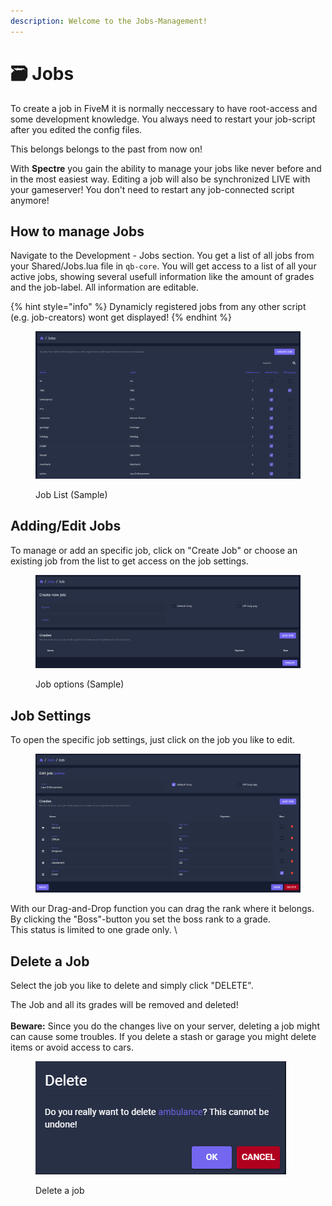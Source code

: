 ```yaml
---
description: Welcome to the Jobs-Management!
---
```


# 🗃 Jobs

To create a job in FiveM it is normally neccessary to have root-access and some development knowledge. You always need to restart your job-script after you edited the config files.

This belongs belongs to the past from now on!

With **Spectre** you gain the ability to manage your jobs like never before and in the most easiest way. Editing a job will also be synchronized LIVE with your gameserver! You don't need to restart any job-connected script anymore!

## How to manage Jobs

Navigate to the Development - Jobs section. You get a list of all jobs from your Shared/Jobs.lua file in `qb-core`. You will get access to a list of all your active jobs, showing several usefull information like the amount of grades and the job-label. All information are editable.&#x20;

{% hint style="info" %}
Dynamicly registered jobs from any other script (e.g. job-creators) wont get displayed!
{% endhint %}

<figure><img src="../.gitbook/assets/jobs.PNG" alt=""><figcaption><p>Job List (Sample)</p></figcaption></figure>

## Adding/Edit Jobs

To manage or add an specific job, click on "Create Job" or choose an existing job from the list to get access on the job settings.&#x20;

<figure><img src="../.gitbook/assets/createjob.PNG" alt=""><figcaption><p>Job options (Sample)</p></figcaption></figure>

## Job Settings

To open the specific job settings, just click on the job you like to edit.

<figure><img src="../.gitbook/assets/managejobs.PNG" alt=""><figcaption></figcaption></figure>

With our Drag-and-Drop function you can drag the rank where it belongs. \
By clicking the "Boss"-button you set the boss rank to a grade. \
This status is limited to one grade only. \


## Delete a Job

Select the job you like to delete and simply click "DELETE".

The Job and all its grades will be removed and deleted!\
\
**Beware:** Since you do the changes live on your server, deleting a job might can cause some troubles. If you delete a stash or garage you might delete items or avoid access to cars.

<figure><img src="../.gitbook/assets/delete.PNG" alt=""><figcaption><p>Delete a job</p></figcaption></figure>
